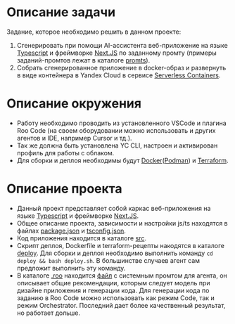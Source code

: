 # Описание задачи

Задание, которое необходимо решить в данном проекте:
1. Сгенерировать при помощи AI-ассистента веб-приложение на языке [Typescript](https://www.typescriptlang.org) и фреймворке [Next.JS](https://nextjs.org) по заданному промту (примеры заданий-промтов лежат в каталоге [promts](promts)).
2. Собрать сгенерированное приложение в docker-образ и развернуть в виде контейнера в Yandex Cloud в сервисе [Serverless Containers](https://yandex.cloud/en/services/serverless-containers).

# Описание окружения

- Работу необходимо проводить из установленного VSCode и плагина Roo Code (на своем оборудовании можно использовать и других агентов и IDE, например Cursor и тд.). 
- Так же должна быть установлена YC CLI, настроен и активирован профиль для работы с облаком.
- Для сборки и деплоя необходимы будут [Docker](https://www.docker.com)([Podman](https://podman.io)) и [Terraform](https://yandex.cloud/ru/docs/tutorials/infrastructure-management/terraform-quickstart#install-terraform). 

# Описание проекта

- Данный проект представляет собой каркас веб-приложения на языке [Typescript](https://www.typescriptlang.org) и фреймворке [Next.JS](https://nextjs.org).
- Общее описание проекта, зависимости и настройки js/ts находятся в файлах [package.json](package.json) и [tsconfig.json](package.json).
- Код приложения находится в каталоге [src](src).
- Скрипт деплоя, Dockerfile и terraform-рецепты накодятся в каталоге [deploy](deploy). Для сборки и деплоя необходимо выполнить команду ```cd deploy && bash deploy.sh```. В большинстве случаев агент сам предложит выполнить эту команду.
- В каталоге [.roo](.roo) находится [файл](.roo/rules/00-general-rules.md) с системным промтом для агента, он описывает общие рекомендации, которым следует модель при дизайне приложения и генерации кода. Для генерации кода по заданию в Roo Code можно использовать как режим Code, так и режим Orchestrator. Последний дает более качественный результат, но работает дольше.
